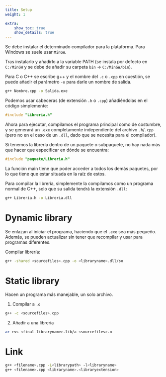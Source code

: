 ```yaml
---
title: Setup
weight: 1

extra:
    show_toc: true
    show_details: true
---
```


Se debe instalar el determinado compilador para la plataforma. Para Windows se
suele usar `MinGW`.

Tras instalarlo y añadirlo a la variable PATH (se instala por defecto en
`C:/MinGW` y se debe de añadir su carpeta `bin` -> `C:/MinGW/bin`).

Para C o C++ se escribe g++ y el nombre del `.c` o `.cpp` en cuestión, se puede
añadir el parámetro `-o` para darle un nombre de salida.

```sh
g++ Nombre.cpp -o Salida.exe
```

Podemos usar cabeceras (de extensión `.h` o `.cpp`) añadiéndolas en el código
simplemente:

```cpp
#include "Libreria.h"
```

Ahora para ejecutar, compilamos el programa principal como de costumbre, y se
generará un `.exe` completamente independiente del archivo `.h`/`.cpp` (pero no
en el caso de un `.dll`, dado que se necesita para el compilador).

Si tenemos la librería dentro de un paquete o subpaquete, no hay nada más que
hacer que especificar en dónde se encuentra:

```cpp
#include "paquete/Libreria.h"
```

La función main tiene que poder acceder a todos los demás paquetes, por lo que
tiene que estar situada en la raíz de estos.

Para compilar la librería, simplemente la compilamos como un programa normal de
C++, solo que su salida tendrá la extensión `.dll`:

```sh
g++ Libreria.h -o Libreria.dll
```

# Dynamic library
Se enlazan al iniciar el programa, haciendo que el `.exe` sea más pequeño.
Además, se pueden actualizar sin tener que recompilar y usar para programas
diferentes.

Compilar librería:

```sh
g++ -shared <sourcefiles>.cpp -o <libraryname>.dll/so
```

# Static library
Hacen un programa más manejable, un solo archivo.

1. Compilar a `.o`

```sh
g++ -c <sourcefiles>.cpp
```

2. Añadir a una librería

```sh
ar rvs <final-libraryname>.lib/a <sourcefiles>.o
```

# Link
```sh
g++ <filename>.cpp -L<librarypath> -l<libraryname>
g++ <filename>.cpp <libraryname>.<libraryextension>
```
